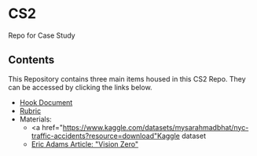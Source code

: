 # CS2
Repo for Case Study

## Contents
This Repository contains three main items housed in this CS2 Repo. They can be accessed by clicking the links below.
- <a href="https://github.com/gberrien/CS2/blob/256573a7cd5e53d1beb4ab1c67e0aa770c6a0351/Hook%20Document.pdf">Hook Document</a>
- <a href="https://github.com/gberrien/CS2/blob/51e5f0ae6f86fc1c7d86257b152ae144b0af9d12/Rubric.pdf">Rubric</a>
- Materials:
  - <a href="https://www.kaggle.com/datasets/mysarahmadbhat/nyc-traffic-accidents?resource=download"Kaggle dataset</a>
  - <a href="https://abc7ny.com/billboards-new-york-city-mayor-eric-adams-vision-zero/11811316/">Eric Adams Article: "Vision Zero" </a>
